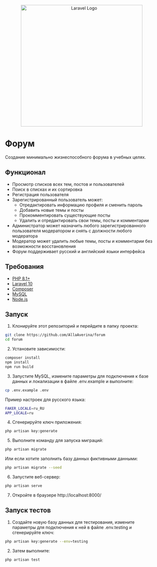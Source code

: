 <p align="center"><a href="https://laravel.com" target="_blank"><img src="https://raw.githubusercontent.com/laravel/art/master/logo-lockup/5%20SVG/2%20CMYK/1%20Full%20Color/laravel-logolockup-cmyk-red.svg" width="400" alt="Laravel Logo"></a></p>

# Форум
Создание минимально жизнеспособного форума в учебных целях.

## Функционал
* Просмотр списков всех тем, постов и пользователей
* Поиск в списках и их сортировка
* Регистрация пользователя
* Зарегистрированный пользователь может:
    * Отредактировать информацию профиля и сменить пароль
    * Добавить новые темы и посты
    * Прокомментировать существующие посты
    * Удалить и отредактировать свои темы, посты и комментарии
* Администратор может назначить любого зарегистрированного пользователя модератором и снять с должности любого модератора
* Модератор может удалить любые темы, посты и комментарии без возможности восстановления
* Форум поддерживает русский и английский языки интерфейса

## Требования
* [PHP 8.1+](https://www.php.net/)
* [Laravel 10](https://laravel.com/)
* [Composer](https://getcomposer.org/)
* [MySQL](https://www.mysql.com/)
* [Node.js](https://nodejs.org/)

## Запуск
1. Клонируйте этот репозиторий и перейдите в папку проекта:
```sh
git clone https://github.com/AllaAverina/forum
cd forum
```
2. Установите зависимости:
```sh
composer install
npm install
npm run build
```
3. Запустите MySQL, измените параметры для подключения к базе данных и локализации в файле .env.example и выполните:
```sh
cp .env.example .env
```
Пример настроек для русского языка:
```sh
FAKER_LOCALE=ru_RU
APP_LOCALE=ru
```
4. Сгенерируйте ключ приложения:
```sh
php artisan key:generate
```
5. Выполните команду для запуска миграций:
```sh
php artisan migrate
```
Или если хотите заполнить базу данных фиктивными данными:
```sh
php artisan migrate --seed
```
6. Запустите веб-сервер:
```sh
php artisan serve
```
7. Откройте в браузере http://localhost:8000/

## Запуск тестов
1. Создайте новую базу данных для тестирования, измените параметры для подключения к ней в файле .env.testing и сгенерируйте ключ:
```sh
php artisan key:generate --env=testing
```
2. Затем выполните:
```sh
php artisan test 
```